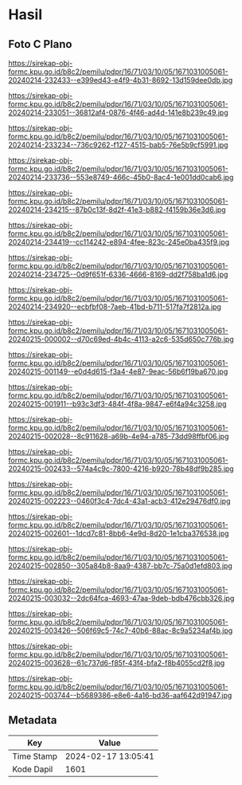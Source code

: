 # Hasil

## Foto C Plano

https://sirekap-obj-formc.kpu.go.id/b8c2/pemilu/pdpr/16/71/03/10/05/1671031005061-20240214-232433--e399ed43-e4f9-4b31-8692-13d159dee0db.jpg

https://sirekap-obj-formc.kpu.go.id/b8c2/pemilu/pdpr/16/71/03/10/05/1671031005061-20240214-233051--36812af4-0876-4f46-ad4d-141e8b239c49.jpg

https://sirekap-obj-formc.kpu.go.id/b8c2/pemilu/pdpr/16/71/03/10/05/1671031005061-20240214-233234--736c9262-f127-4515-bab5-76e5b9cf5991.jpg

https://sirekap-obj-formc.kpu.go.id/b8c2/pemilu/pdpr/16/71/03/10/05/1671031005061-20240214-233736--553e8749-466c-45b0-8ac4-1e001dd0cab6.jpg

https://sirekap-obj-formc.kpu.go.id/b8c2/pemilu/pdpr/16/71/03/10/05/1671031005061-20240214-234215--87b0c13f-8d2f-41e3-b882-f4159b36e3d6.jpg

https://sirekap-obj-formc.kpu.go.id/b8c2/pemilu/pdpr/16/71/03/10/05/1671031005061-20240214-234419--cc114242-e894-4fee-823c-245e0ba435f9.jpg

https://sirekap-obj-formc.kpu.go.id/b8c2/pemilu/pdpr/16/71/03/10/05/1671031005061-20240214-234725--0d9f651f-6336-4666-8169-dd2f758ba1d6.jpg

https://sirekap-obj-formc.kpu.go.id/b8c2/pemilu/pdpr/16/71/03/10/05/1671031005061-20240214-234920--ecbfbf08-7aeb-41bd-b711-517fa7f2812a.jpg

https://sirekap-obj-formc.kpu.go.id/b8c2/pemilu/pdpr/16/71/03/10/05/1671031005061-20240215-000002--d70c69ed-4b4c-4113-a2c6-535d650c776b.jpg

https://sirekap-obj-formc.kpu.go.id/b8c2/pemilu/pdpr/16/71/03/10/05/1671031005061-20240215-001149--e0d4d615-f3a4-4e87-9eac-56b6f19ba670.jpg

https://sirekap-obj-formc.kpu.go.id/b8c2/pemilu/pdpr/16/71/03/10/05/1671031005061-20240215-001911--b93c3df3-484f-4f8a-9847-e6f4a94c3258.jpg

https://sirekap-obj-formc.kpu.go.id/b8c2/pemilu/pdpr/16/71/03/10/05/1671031005061-20240215-002028--8c911628-a69b-4e94-a785-73dd98ffbf06.jpg

https://sirekap-obj-formc.kpu.go.id/b8c2/pemilu/pdpr/16/71/03/10/05/1671031005061-20240215-002433--574a4c9c-7800-4216-b920-78b48df9b285.jpg

https://sirekap-obj-formc.kpu.go.id/b8c2/pemilu/pdpr/16/71/03/10/05/1671031005061-20240215-002223--0460f3c4-7dc4-43a1-acb3-412e29476df0.jpg

https://sirekap-obj-formc.kpu.go.id/b8c2/pemilu/pdpr/16/71/03/10/05/1671031005061-20240215-002601--1dcd7c81-8bb6-4e9d-8d20-1e1cba376538.jpg

https://sirekap-obj-formc.kpu.go.id/b8c2/pemilu/pdpr/16/71/03/10/05/1671031005061-20240215-002850--305a84b8-8aa9-4387-bb7c-75a0d1efd803.jpg

https://sirekap-obj-formc.kpu.go.id/b8c2/pemilu/pdpr/16/71/03/10/05/1671031005061-20240215-003032--2dc64fca-4693-47aa-9deb-bdb476cbb326.jpg

https://sirekap-obj-formc.kpu.go.id/b8c2/pemilu/pdpr/16/71/03/10/05/1671031005061-20240215-003426--506f69c5-74c7-40b6-88ac-8c9a5234af4b.jpg

https://sirekap-obj-formc.kpu.go.id/b8c2/pemilu/pdpr/16/71/03/10/05/1671031005061-20240215-003628--61c737d6-f85f-43f4-bfa2-f8b4055cd2f8.jpg

https://sirekap-obj-formc.kpu.go.id/b8c2/pemilu/pdpr/16/71/03/10/05/1671031005061-20240215-003744--b5689386-e8e6-4a16-bd36-aaf642d91947.jpg


## Metadata

| Key        | Value               |
| ---------- | ------------------- |
| Time Stamp | 2024-02-17 13:05:41 |
| Kode Dapil | 1601                |



